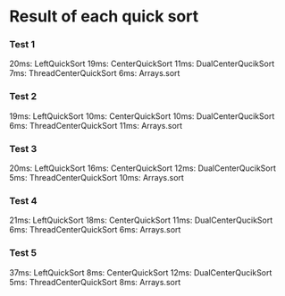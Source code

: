 # Result of each quick sort
### Test 1
20ms: LeftQuickSort
19ms: CenterQuickSort
11ms: DualCenterQucikSort
7ms: ThreadCenterQuickSort
6ms: Arrays.sort

### Test 2
19ms: LeftQuickSort
10ms: CenterQuickSort
10ms: DualCenterQucikSort
6ms: ThreadCenterQuickSort
11ms: Arrays.sort

### Test 3
20ms: LeftQuickSort
16ms: CenterQuickSort
12ms: DualCenterQucikSort
5ms: ThreadCenterQuickSort
10ms: Arrays.sort

### Test 4
21ms: LeftQuickSort
18ms: CenterQuickSort
11ms: DualCenterQucikSort
6ms: ThreadCenterQuickSort
6ms: Arrays.sort

### Test 5
37ms: LeftQuickSort
8ms: CenterQuickSort
12ms: DualCenterQucikSort
5ms: ThreadCenterQuickSort
8ms: Arrays.sort